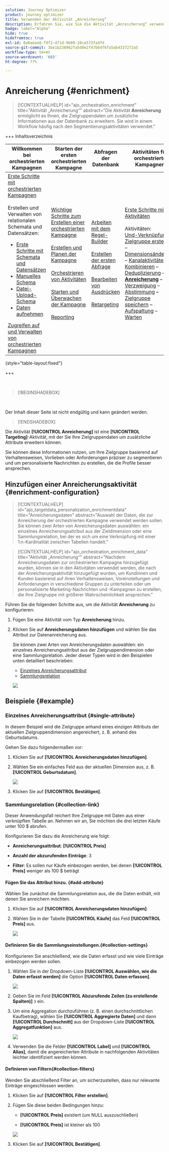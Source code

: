 ```yaml
---
solution: Journey Optimizer
product: journey optimizer
title: Verwenden der Aktivität „Anreicherung“
description: Erfahren Sie, wie Sie die Aktivität „Anreicherung“ verwenden.
badge: label="Alpha"
hide: true
hidefromtoc: true
exl-id: 8a0aeae8-f4f2-4f1d-9b89-28ce573fadfd
source-git-commit: 3be1b238962fa5d0e2f47b64f6fa5ab4337272a5
workflow-type: tm+mt
source-wordcount: '603'
ht-degree: 77%

---
```


# Anreicherung {#enrichment}

>[!CONTEXTUALHELP]
>id="ajo_orchestration_enrichment"
>title="Aktivität „Anreicherung“"
>abstract="Die Aktivität **Anreicherung** ermöglicht es Ihnen, die Zielgruppendaten um zusätzliche Informationen aus der Datenbank zu erweitern. Sie wird in einem Workflow häufig nach den Segmentierungsaktivitäten verwendet."


+++ Inhaltsverzeichnis

| Willkommen bei orchestrierten Kampagnen | Starten der ersten orchestrierten Kampagne | Abfragen der Datenbank | Aktivitäten für orchestrierte Kampagnen |
|---|---|---|---|
| [Erste Schritte mit orchestrierten Kampagnen](../gs-orchestrated-campaigns.md)<br/><br/>Erstellen und Verwalten von relationalen Schemata und Datensätzen:</br> <ul><li>[Erste Schritte mit Schemata und Datensätzen](../gs-schemas.md)</li><li>[Manuelles Schema](../manual-schema.md)</li><li>[Datei-Upload-Schema](../file-upload-schema.md)</li><li>[Daten aufnehmen](../ingest-data.md)</li></ul>[Zugreifen auf und Verwalten von orchestrierten Kampagnen](../access-manage-orchestrated-campaigns.md) | [Wichtige Schritte zum Erstellen einer orchestrierten Kampagne](../gs-campaign-creation.md)<br/><br/>[Erstellen und Planen der Kampagne](../create-orchestrated-campaign.md)<br/><br/>[Orchestrieren von Aktivitäten](../orchestrate-activities.md)<br/><br/>[Starten und Überwachen der Kampagne](../start-monitor-campaigns.md)<br/><br/>[Reporting](../reporting-campaigns.md) | [Arbeiten mit dem Regel-Builder](../orchestrated-rule-builder.md)<br/><br/>[Erstellen der ersten Abfrage](../build-query.md)<br/><br/>[Bearbeiten von Ausdrücken](../edit-expressions.md)<br/><br/>[Retargeting](../retarget.md) | [Erste Schritte mit Aktivitäten](about-activities.md)<br/><br/>Aktivitäten:<br/>[Und-Verknüpfung](and-join.md) – [Zielgruppe erstellen](build-audience.md) – [Dimensionsänderung](change-dimension.md) – [Kanalaktivitäten](channels.md) – [Kombinieren](combine.md) – [Deduplizierung](deduplication.md) – <b>[Anreicherung](enrichment.md)</b> – [Verzweigung](fork.md) – [Abstimmung](reconciliation.md) – [Zielgruppe speichern](save-audience.md) – [Aufspaltung](split.md) – [Warten](wait.md) |

{style="table-layout:fixed"}

+++

<br/>

>[!BEGINSHADEBOX]

</br>

Der Inhalt dieser Seite ist nicht endgültig und kann geändert werden.

>[!ENDSHADEBOX]

Die Aktivität **[!UICONTROL Anreicherung]** ist eine **[!UICONTROL Targeting]**-Aktivität, mit der Sie Ihre Zielgruppendaten um zusätzliche Attribute erweitern können.

Sie können diese Informationen nutzen, um Ihre Zielgruppe basierend auf Verhaltensweisen, Vorlieben oder Anforderungen präziser zu segmentieren und um personalisierte Nachrichten zu erstellen, die die Profile besser ansprechen.

## Hinzufügen einer Anreicherungsaktivität {#enrichment-configuration}

>[!CONTEXTUALHELP]
>id="ajo_targetdata_personalization_enrichmentdata"
>title="Anreicherungsdaten"
>abstract="Auswahl der Daten, die zur Anreicherung der orchestrierten Kampagne verwendet werden sollen. Sie können zwei Arten von Anreicherungsdaten auswählen: ein einzelnes Anreicherungsattribut aus der Zieldimension oder eine Sammlungsrelation, bei der es sich um eine Verknüpfung mit einer 1:n-Kardinalität zwischen Tabellen handelt."

>[!CONTEXTUALHELP]
>id="ajo_orchestration_enrichment_data"
>title="Aktivität „Anreicherung“"
>abstract="Nachdem Anreicherungsdaten zur orchestrierten Kampagne hinzugefügt wurden, können sie in den Aktivitäten verwendet werden, die nach der Anreicherungsaktivität hinzugefügt wurden, um Kundinnen und Kunden basierend auf ihren Verhaltensweisen, Voreinstellungen und Anforderungen in verschiedene Gruppen zu unterteilen oder um personalisierte Marketing-Nachrichten und -Kampagnen zu erstellen, die Ihre Zielgruppe mit größerer Wahrscheinlichkeit ansprechen."

Führen Sie die folgenden Schritte aus, um die Aktivität **Anreicherung** zu konfigurieren:

1. Fügen Sie eine Aktivität vom Typ **Anreicherung** hinzu.

1. Klicken Sie auf **Anreicherungsdaten hinzufügen** und wählen Sie das Attribut zur Datenanreicherung aus.

   Sie können zwei Arten von Anreicherungsdaten auswählen: ein einzelnes Anreicherungsattribut aus der Zielgruppendimension oder eine Sammlungsrelation. Jeder dieser Typen wird in den Beispielen unten detailliert beschrieben:

   * [Einzelnes Anreicherungsattribut](#single-attribute)
   * [Sammlungsrelation](#collection-link)

   ![](../assets/enrichment-1.png)

## Beispiele {#example}

### Einzelnes Anreicherungsattribut {#single-attribute}

In diesem Beispiel wird die Zielgruppe anhand eines einzigen Attributs der aktuellen Zielgruppendimension angereichert, z. B. anhand des Geburtsdatums.

Gehen Sie dazu folgendermaßen vor:

1. Klicken Sie auf **[!UICONTROL Anreicherungsdaten hinzufügen]**.

1. Wählen Sie ein einfaches Feld aus der aktuellen Dimension aus, z. B. **[!UICONTROL Geburtsdatum]**.

   ![](../assets/enrichment-2.png)

1. Klicken Sie auf **[!UICONTROL Bestätigen]**.

### Sammlungsrelation {#collection-link}

Dieser Anwendungsfall reichert Ihre Zielgruppe mit Daten aus einer verknüpften Tabelle an. Nehmen wir an, Sie möchten die drei letzten Käufe unter 100 $ abrufen.

Konfigurieren Sie dazu die Anreicherung wie folgt:

* **Anreicherungsattribut**: **[!UICONTROL Preis]**

* **Anzahl der abzurufenden Einträge**: 3

* **Filter**: Es sollen nur Käufe einbezogen werden, bei denen **[!UICONTROL Preis]** weniger als 100 $ beträgt

#### Fügen Sie das Attribut hinzu. {#add-attribute}

Wählen Sie zunächst die Sammlungsrelation aus, die die Daten enthält, mit denen Sie anreichern möchten.

1. Klicken Sie auf **[!UICONTROL Anreicherungsdaten hinzufügen]**.

1. Wählen Sie in der Tabelle **[!UICONTROL Käufe]** das Feld **[!UICONTROL Preis]** aus.

   ![](../assets/enrichment-2.png)

#### Definieren Sie die Sammlungseinstellungen.{#collection-settings}

Konfigurieren Sie anschließend, wie die Daten erfasst und wie viele Einträge einbezogen werden sollen.

1. Wählen Sie in der Dropdown-Liste **[!UICONTROL Auswählen, wie die Daten erfasst werden]** die Option **[!UICONTROL Daten erfassen]**.

   ![](../assets/enrichment-4.png)

1. Geben Sie im Feld **[!UICONTROL Abzurufende Zeilen (zu erstellende Spalten)]** `3` ein.

1. Um eine Aggregation durchzuführen (z. B. einen durchschnittlichen Kaufbetrag), wählen Sie **[!UICONTROL Aggregierte Daten]** und dann **[!UICONTROL Durchschnitt]** aus der Dropdown-Liste **[!UICONTROL Aggregatfunktion]** aus.

   ![](../assets/enrichment-5.png)

1. Verwenden Sie die Felder **[!UICONTROL Label]** und **[!UICONTROL Alias]**, damit die angereicherten Attribute in nachfolgenden Aktivitäten leichter identifiziert werden können.

#### Definieren von Filtern{#collection-filters}

Wenden Sie abschließend Filter an, um sicherzustellen, dass nur relevante Einträge eingeschlossen werden:

1. Klicken Sie auf **[!UICONTROL Filter erstellen]**.

1. Fügen Sie diese beiden Bedingungen hinzu:

   * **[!UICONTROL Preis]** existiert (um NULL auszuschließen)

   * **[!UICONTROL Preis]** ist kleiner als 100

   ![](../assets/enrichment-6.png)

1. Klicken Sie auf **[!UICONTROL Bestätigen]**.


<!--
#### Define the sorting{#collection-sorting}

We now need to apply sorting in order to retrieve the three **latest** purchases.

1. Activate the **Enable sorting** option.
1. Click inside the **Attribute** field.
1. Select the **Order date** field.
1. Click **Confirm**. 
1. Select **Descending** from the **Sort** drop-down.

![](../assets/workflow-enrichment7bis.png)


## Data reconciliation {#reconciliation}

>[!CONTEXTUALHELP]
>id="ajo_orchestration_enrichment_reconciliation"
>title="Reconciliation"
>abstract="The **Enrichment** activity can be used to reconcile data from the Journey Optimizer schema with data from another schema, or with data coming from a temporary schema such as data uploaded using a Load file activity. This type of link defines a reconciliation towards a unique record. Journey Optimizer creates a link to a target table by adding a foreign key in it for storing a reference to the unique record."

The **Enrichment** activity can be used to reconcile data from the the Campaign database schema with data from another schema, or with data coming from a temporary schema such as data uploaded using a Load file activity. This type of link defines a reconciliation towards a unique record. Journey Optimizer creates a link to a target table by adding a foreign key in it for storing a reference to the unique record.

For example, you can use this option to reconcile a profile's country, specified in an uploaded file, with one of the countries available in the dedicated table of the Campaign database. 

Follow the steps to configure an **Enrichment** activity with a reconciliation link: 

1. Click the **Add link** button in the **Reconciliation** section.
1. Identify the data you want to create a reconciliation link with.

    * To create a reconciliation link with data from the Campaign database, select **Database schema** and choose the schema where the target is stored. 
    * To create a reconciliation link with data coming from the input transition, select **Temporary schema** and choose the Orchestrated campaign transition where the target data is stored. 

1. The **Label** and **Name** fields are automatically populated based on the selected target schema. You can change their values if necessary.

1. In the **Reconciliation criteria** section, specify how you want to reconcile data from the source and destination tables:

    * **Simple join**: Reconcile a specific field from the source table with another field in the destination table. To do this, click the **Add join** button and specify the **Source** and **Destination** fields to use for the reconciliation.

        >[!NOTE]
        >
        >You can use one or more **Simple join** criteria, in which case they must all be verified so that the data can be linked together.

    * **Advanced join**: Use the query modeler to configure the reconciliation criteria. To do this, click the **Create condition** button then define your reconciliation criteria by building your own rule using AND and OR operations.

The example below shows an Orchestrated campaign configured to create a link between Journey Optimizer profiles table and a temporary table generated a **Load file** activity. In this example, the **Enrichment** activity reconciliates both tables using the email address as reconciliation criteria.

![](../assets/enrichment-reconciliation.png)

### Enrichment with linked data {#link-example}

The example below shows an Orchestrated campaign configured to create a link between two transitions. The first transitions targets profile data using a **Query** activity, while the second transition includes purchase data stored into a file loaded through a Load file activity.

![](../assets/enrichment-uc-link.png)

* The first **Enrichment** activity links the primary set (data from the **Query** activity) with the schema from the **Load file** activity. This allows us to match each profile targeted by the query with the corresponding purchase data.

    ![](../assets/enrichment-uc-link-purchases.png)

* A second **Enrichment** activity is added in order to enrich data from the Orchestrated campaign table with the purchase data coming from the **Load file** activity. This allows us to use those data in further activities, for example, to personalize messages sent to the customers with information on their purchase.

    ![](../assets/enrichment-uc-link-data.png)


## Create links between tables {#create-links}

>[!CONTEXTUALHELP]
>id="ajo_orchestration_enrichment_simplejoin"
>title="Link definition"
>abstract="Create a link between the working table data and Adobe Journey Optimizer. For example, if you load data from a file which contains the account number, country and email of recipients, you have to create a link towards the country table in order to update this information in their profiles."

The **[!UICONTROL Link definition]** section allows you to create a link between the working table data and Adobe Journey Optimizer. For example, if you load data from a file which contains the account number, country and email of recipients, you have to create a link towards the country table in order to update this information in their profiles.

There are several types of links available:

* **[!UICONTROL 1 cardinality simple link]**: Each record from the primary set can be associated with one and only one record from the linked data.
* **[!UICONTROL 0 or 1 cardinality simple link]**: Each record from the primary set can be associated with 0 or 1 record from the linked data, but not more than one.
* **[!UICONTROL N cardinality collection link]**: Each record from the primary set can be associated with 0, 1 or more (N) records from the linked data.

To create a link, follow these steps:

1. In the **[!UICONTROL Link definition]** section, click the **[!UICONTROL Add link]** button.

    ![](../assets/workflow-enrichment-link.png)

1. In the **Relation type** drop-down list, choose the type of link you want to create.

1. Identify the target you want to link the primary set to:

    * To link an existing table in the database, choose **[!UICONTROL Database schema]** and select the desired table from the **[!UICONTROL Target schema]** field.
    * To link with data from the input transition, choose **Temporary schema** and select the transition whose data you want to use.

1. Define the reconciliation criteria to match data from the primary set with the linked schema. There are two types of joins available:

    * **Simple join**: Select a specific attribute to match data from the two schemas. Click **Add join** and select the **Source** and **Destination** attributes to use as reconciliation criteria. 
    * **Advanced join**: Create a join using advanced conditions. Click **Add join** and click the **Create condition** button to open the query modeler.

A workflow example using links is available in the [Examples](#link-example) section.

## Add offers {#add-offers}

>[!CONTEXTUALHELP]
>id="ajo_orchestration_enrichment_offer_proposition"
>title="Offer proposition"
>abstract="The Enrichment activity allows you to add offers for each profile."

The **[!UICONTROL Enrichment]** activity allows you to add offers for each profile.

To do so, follow the steps to configure an **[!UICONTROL Enrichment]** activity with an offer: 

1. In the **[!UICONTROL Enrichment]** activity, at the **[!UICONTROL Offer proposition]** section, click on the **[!UICONTROL Add offer]** button

    ![](../assets/enrichment-addoffer.png)

1. You have two choices for the offer selection :

    * **[!UICONTROL Search for the best offer in category]** : check this option and specify the offer engine call parameters (offer space, category or theme(s), contact date, number of offers to keep). The engine will calculate the best offer(s) to add according to these parameters. We recommend completing either the Category or the Theme field, rather than both at the same time.

        ![](../assets/enrichment-bestoffer.png)

    * **[!UICONTROL A predefined offer]** : check this option and specify an offer space, a specific offer, and a contact date to directly configure the offer that you would like to add, without calling the offer engine.

        ![](../assets/enrichment-predefinedoffer.png)

1. After selecting your offer, click on **[!UICONTROL Confirm]** button.

You can now use the offer in the delivery activity.



### Using the offers from Enrichment activity

Within an Orchestrated campaign, if you want to use the offers you get from an enrichment activity in your delivery, follow the steps below:

1. Open the delivery activity and go in the content edition. Click on **[!UICONTROL Offers settings]** button and select in the drop-down list the **[!UICONTROL Offers space]** corresponding to your offer. 
If you want to to view only offers from the enrichment activity, set the number of **[!UICONTROL Propositions]** to 0, and save the modifications.

    ![](../assets/offers-settings.png) 

1. In the Email Designer, when adding a personalization with offers, click on the **[!UICONTROL Propositions]** icon, it will display the offer(s) you get from the **[!UICONTROL Enrichment]** activity. Open the offer you want to choose by clicking on it.

    ![](../assets/offers-propositions.png) 

    Go in **[!UICONTROL Rendering functions]** and choose **[!UICONTROL HTML rendering]** or **[!UICONTROL Text rendering]** according to your needs.

    ![](../assets/offers-rendering.png) 

>[!NOTE]
>
>If you choose to have more than one offer in the **[!UICONTROL Enrichment]** activity at the **[!UICONTROL Number of offers to keep]** option, all the offers are displayed when clicking on the **[!UICONTROL Propositions]** icon.

-->